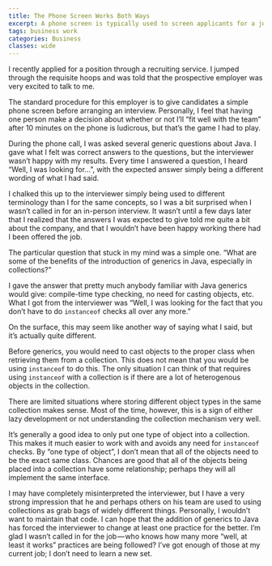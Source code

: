 ```yaml
---
title: The Phone Screen Works Both Ways
excerpt: A phone screen is typically used to screen applicants for a job, but it gave me enough information to not want to work for the company.
tags: business work
categories: Business
classes: wide
---
```


I recently applied for a position through a recruiting service. I jumped through the requisite hoops and was told that the prospective employer was very excited to talk to me.

The standard procedure for this employer is to give candidates a simple phone screen before arranging an interview. Personally, I feel that having one person make a decision about whether or not I’ll “fit well with the team” after 10 minutes on the phone is ludicrous, but that’s the game I had to play.

During the phone call, I was asked several generic questions about Java. I gave what I felt was correct answers to the questions, but the interviewer wasn’t happy with my results. Every time I answered a question, I heard “Well, I was looking for…”, with the expected answer simply being a different wording of what I had said.

I chalked this up to the interviewer simply being used to different terminology than I for the same concepts, so I was a bit surprised when I wasn’t called in for an in-person interview. It wasn’t until a few days later that I realized that the answers I was expected to give told me quite a bit about the company, and that I wouldn’t have been happy working there had I been offered the job.

The particular question that stuck in my mind was a simple one. “What are some of the benefits of the introduction of generics in Java, especially in collections?”

I gave the answer that pretty much anybody familiar with Java generics would give: compile-time type checking, no need for casting objects, etc. What I got from the interviewer was “Well, I was looking for the fact that you don’t have to do `instanceof` checks all over any more.”

On the surface, this may seem like another way of saying what I said, but it’s actually quite different.

Before generics, you would need to cast objects to the proper class when retrieving them from a collection. This does not mean that you would be using `instanceof` to do this. The only situation I can think of that requires using `instanceof` with a collection is if there are a lot of heterogenous objects in the collection.

There are limited situations where storing different object types in the same collection makes sense. Most of the time, however, this is a sign of either lazy development or not understanding the collection mechanism very well.

It’s generally a good idea to only put one type of object into a collection. This makes it much easier to work with and avoids any need for `instanceof` checks. By “one type of object”, I don’t mean that all of the objects need to be the exact same class. Chances are good that all of the objects being placed into a collection have some relationship; perhaps they will all implement the same interface.

I may have completely misinterpreted the interviewer, but I have a very strong impression that he and perhaps others on his team are used to using collections as grab bags of widely different things. Personally, I wouldn’t want to maintain that code. I can hope that the addition of generics to Java has forced the interviewer to change at least one practice for the better. I’m glad I wasn’t called in for the job — who knows how many more “well, at least it works” practices are being followed? I’ve got enough of those at my current job; I don’t need to learn a new set.
